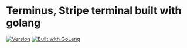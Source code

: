 # Terminus, Stripe terminal built with golang

[![Version](https://img.shields.io/badge/goversion-1.20.x-blue.svg)](https://golang.org)
<a href="https://golang.org"><img src="https://img.shields.io/badge/powered_by-Go-3362c2.svg?style=flat-square" alt="Built with GoLang"></a>